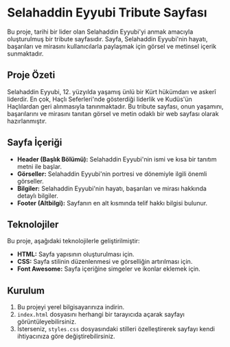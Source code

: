 # Selahaddin Eyyubi Tribute Sayfası

Bu proje, tarihi bir lider olan Selahaddin Eyyubi'yi anmak amacıyla oluşturulmuş bir tribute sayfasıdır. Sayfa, Selahaddin Eyyubi'nin hayatı, başarıları ve mirasını kullanıcılarla paylaşmak için görsel ve metinsel içerik sunmaktadır.

## Proje Özeti

Selahaddin Eyyubi, 12. yüzyılda yaşamış ünlü bir Kürt hükümdarı ve askerî liderdir. En çok, Haçlı Seferleri'nde gösterdiği liderlik ve Kudüs'ün Haçlılardan geri alınmasıyla tanınmaktadır. Bu tribute sayfası, onun yaşamını, başarılarını ve mirasını tanıtan görsel ve metin odaklı bir web sayfası olarak hazırlanmıştır.

## Sayfa İçeriği

- **Header (Başlık Bölümü):** Selahaddin Eyyubi'nin ismi ve kısa bir tanıtım metni ile başlar.
- **Görseller:** Selahaddin Eyyubi'nin portresi ve dönemiyle ilgili önemli görseller.
- **Bilgiler:** Selahaddin Eyyubi'nin hayatı, başarıları ve mirası hakkında detaylı bilgiler.
- **Footer (Altbilgi):** Sayfanın en alt kısmında telif hakkı bilgisi bulunur.

## Teknolojiler

Bu proje, aşağıdaki teknolojilerle geliştirilmiştir:

- **HTML:** Sayfa yapısının oluşturulması için.
- **CSS:** Sayfa stilinin düzenlenmesi ve görselliğin artırılması için.
- **Font Awesome:** Sayfa içeriğine simgeler ve ikonlar eklemek için.

## Kurulum

1. Bu projeyi yerel bilgisayarınıza indirin.
2. `index.html` dosyasını herhangi bir tarayıcıda açarak sayfayı görüntüleyebilirsiniz.
3. İsterseniz, `styles.css` dosyasındaki stilleri özelleştirerek sayfayı kendi ihtiyacınıza göre değiştirebilirsiniz.